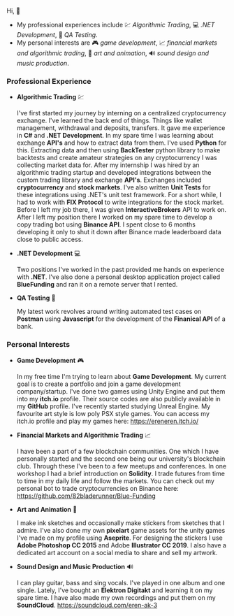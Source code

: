 Hi, 👋
- My professional experiences include 💹 *Algorithmic Trading*, 💻 *.NET Development*, 🧪 *QA Testing*.
- My personal interests are 🎮 *game development*, 📈 *financial markets and algorithmic trading*, 🎨 *art and animation*, 🔊 *sound design and music production*.

### Professional Experience
- **Algorithmic Trading** 💹
  
  I've first started my journey by interning on a centralized cryptocurrency exchange. I've learned the back end of things. Things like wallet management, withdrawal and deposits, transfers. It gave me experience in **C#** and **.NET Development**. In my spare time I was learning about exchange **API's** and how to extract data from them. I've used **Python** for this. Extracting data and then using **BackTester** python library to make backtests and create amateur strategies on any cryptocurrency I was collecting market data for. After my internship I was hired by an algorithmic trading startup and developed integrations between the custom trading library and exchange **API's**. Exchanges included **cryptocurrency** and **stock markets**. I've also written **Unit Tests** for these integrations using .NET's unit test framework. For a short while, I had to work with **FIX Protocol** to write integrations for the stock market. Before I left my job there, I was given **InteractiveBrokers** API to work on. After I left my position there I worked on my spare time to develop a copy trading bot using **Binance API**. I spent close to 6 months developing it only to shut it down after Binance made leaderboard data close to public access. 
  
- **.NET Development** 💻
  
  Two positions I've worked in the past provided me hands on experience with **.NET**. I've also done a personal desktop application project called **BlueFunding** and ran it on a remote server that I rented.
  
- **QA Testing** 🧪
  
  My latest work revolves around writing automated test cases on **Postman** using **Javascript** for the development of the **Finanical API** of a bank. 

### Personal Interests
- **Game Development** 🎮

  In my free time I'm trying to learn about **Game Development**. My current goal is to create a portfolio and join a game development company/startup. I've done two games using Unity Engine and put them into my **itch.io** profile. Their source codes are also publicly available in my **GitHub** profile. I've recently started studying Unreal Engine. My favourite art style is low poly PSX style games. You can access my itch.io profile and play my games here: https://ereneren.itch.io/
  
- **Financial Markets and Algorithmic Trading** 📈
  
  I have been a part of a few blockchain communities. One which I have personally started and the second one being our university's blockchain club. Through these I've been to a few meetups and conferences. In one workshop I had a brief introduction on **Solidity**. I trade futures from time to time in my daily life and follow the markets. You can check out my personal bot to trade cryptocurrencies on Binance here: https://github.com/82bladerunner/Blue-Funding
  
- **Art and Animation** 🎨
  
  I make ink sketches and occasionally make stickers from sketches that I admire. I've also done my own **pixelart** game assets for the unity games I've made on my profile using **Aseprite**. For designing the stickers I use **Adobe Photoshop CC 2015** and Adobe **Illustrator CC 2019**. I also have a dedicated art account on a social media to share and sell my artwork. 
  
- **Sound Design and Music Production** 🔊
  
  I can play guitar, bass and sing vocals. I've played in one album and one single. Lately, I've bought an **Elektron Digitakt** and learning it on my spare time. I have also made my own recordings and put them on my **SoundCloud**. https://soundcloud.com/eren-ak-3
  
